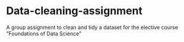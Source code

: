 # Data-cleaning-assignment
A group assignment to clean and tidy a dataset for the elective course "Foundations of Data Science"
